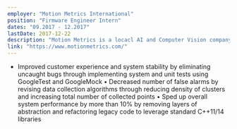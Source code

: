 ```yaml
---
employer: "Motion Metrics International"
position: "Firmware Engineer Intern"
dates: "09.2017 - 12.2017"
lastDate: 2017-12-22
description: "Motion Metrics is a locacl AI and Computer Vision company that focuses on providing products to create a safer and more efficient mining process."
link: "https://www.motionmetrics.com/"
---
```

* Improved customer experience and system stability by eliminating uncaught bugs through implementing system and unit tests using GoogleTest and GoogleMock
• Decreased number of false alarms by revising data collection algorithms through reducing density of clusters and increasing total number of collected points
• Sped up overall system performance by more than 10% by removing layers of abstraction and refactoring legacy code to leverage standard C++11/14 libraries
